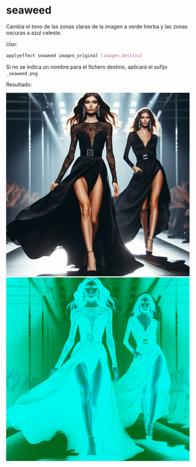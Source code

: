 # seaweed

Cambia el tono de las zonas claras de la imagen a verde hierba y las zonas oscuras a azul celeste.

Uso:

``` sh
applyeffect seaweed imagen_original [imagen_destino]
```

Si no se indica un nombre para el fichero destino, aplicará el sufijo `_seaweed.png`

Resultado:

![imagen original](../../images/image.jpg)
![seaweed](../../images/image_seaweed.png)
